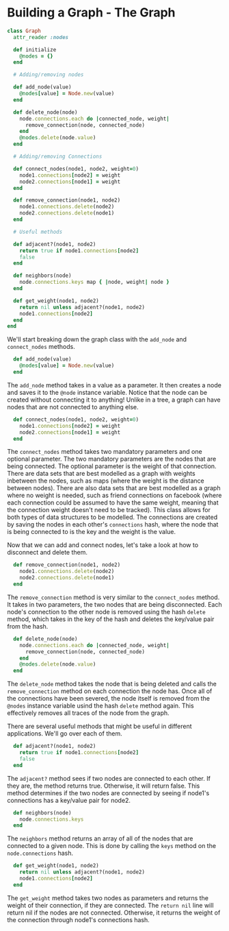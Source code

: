 # Building a Graph - The Graph

```ruby
class Graph
  attr_reader :nodes

  def initialize
    @nodes = {}
  end

  # Adding/removing nodes

  def add_node(value)
    @nodes[value] = Node.new(value)
  end

  def delete_node(node)
    node.connections.each do |connected_node, weight|
      remove_connection(node, connected_node)
    end
    @nodes.delete(node.value)
  end

  # Adding/removing Connections

  def connect_nodes(node1, node2, weight=0)
    node1.connections[node2] = weight
    node2.connections[node1] = weight
  end

  def remove_connection(node1, node2)
    node1.connections.delete(node2)
    node2.connections.delete(node1)
  end

  # Useful methods

  def adjacent?(node1, node2)
    return true if node1.connections[node2]
    false
  end

  def neighbors(node)
    node.connections.keys map { |node, weight| node }
  end

  def get_weight(node1, node2)
    return nil unless adjacent?(node1, node2)
    node1.connections[node2]
  end
end
```

We'll start breaking down the graph class with the `add_node` and `connect_nodes` methods.

```ruby
  def add_node(value)
    @nodes[value] = Node.new(value)
  end
```

The `add_node` method takes in a value as a parameter. It then creates a node and saves it to the `@node` instance variable. Notice that the node can be created without connecting it to anything! Unlike in a tree, a graph can have nodes that are not connected to anything else.

```ruby
  def connect_nodes(node1, node2, weight=0)
    node1.connections[node2] = weight
    node2.connections[node1] = weight
  end
```

The `connect_nodes` method takes two mandatory parameters and one optional parameter. The two mandatory parameters are the nodes that are being connected. The optional parameter is the weight of that connection. There are data sets that are best modelled as a graph with weights inbetween the nodes, such as maps (where the weight is the distance between nodes). There are also data sets that are best modelled as a graph where no weight is needed, such as friend connections on facebook (where each connection could be assumed to have the same weight, meaning that the connection weight doesn't need to be tracked). This class allows for both types of data structures to be modelled. The connections are created by saving the nodes in each other's `connections` hash, where the node that is being connected to is the key and the weight is the value.

Now that we can add and connect nodes, let's take a look at how to disconnect and delete them.

```ruby
  def remove_connection(node1, node2)
    node1.connections.delete(node2)
    node2.connections.delete(node1)
  end
```

The `remove_connection` method is very similar to the `connect_nodes` method. It takes in two parameters, the two nodes that are being disconnected. Each node's connection to the other node is removed using the hash `delete` method, which takes in the key of the hash and deletes the key/value pair from the hash.

```ruby
  def delete_node(node)
    node.connections.each do |connected_node, weight|
      remove_connection(node, connected_node)
    end
    @nodes.delete(node.value)
  end
```

The `delete_node` method takes the node that is being deleted and calls the `remove_connection` method on each connection the node has. Once all of the connections have been severed, the node itself is removed from the `@nodes` instance variable usind the hash `delete` method again. This effectively removes all traces of the node from the graph.

There are several useful methods that might be useful in different applications. We'll go over each of them.

```ruby
  def adjacent?(node1, node2)
    return true if node1.connections[node2]
    false
  end
```

The `adjacent?` method sees if two nodes are connected to each other. If they are, the method returns true. Otherwise, it will return false. This method determines if the two nodes are connected by seeing if node1's connections has a key/value pair for node2.

```ruby
  def neighbors(node)
    node.connections.keys
  end
```

The `neighbors` method returns an array of all of the nodes that are connected to a given node. This is done by calling the `keys` method on the `node.connections` hash.

```ruby
  def get_weight(node1, node2)
    return nil unless adjacent?(node1, node2)
    node1.connections[node2]
  end
```

The `get_weight` method takes two nodes as parameters and returns the weight of their connection, if they are connected. The `return nil` line will return nil if the nodes are not connected. Otherwise, it returns the weight of the connection through node1's connections hash.
